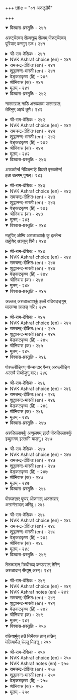 +++
title = "०१ अरुळुडैमै"

+++


<details open><summary>विश्वास-प्रस्तुतिः - २४१</summary>

अरुट्चॆल्वम् सॆल्वत्तुळ् सॆल्वम् पॊरुट्चॆल्वम्  
पूरियार् कण्णुम् उळ।      २४१
</details>

<details><summary>श्री-राम-देशिकः - २४१</summary>

दयारूपं धनं सर्वधनादुत्तम मुच्यते ।  
इतराणि धनानीह सन्ति नीचजनेष्वपि ॥ २४१॥
</details>

<details><summary>NVK Ashraf choice (en) - २४१</summary>

०२४१
The wealth of wealth is the wealth of grace.
Material wealth, even the mean possess. *
( Shuddhananda Bharatiar), (P.S. Sundaram)
</details>

<details><summary>रामचन्द्र-दीक्षितः (en) - २४१</summary>

241\. aruṭ celvam, celvattuḷ celvam; poruṭ celvam  
pūriyārkaṇṇum uḷa.

241\. The crown of wealth is one’s compassion; all other wealth is found even among meanest of men.  
</details>

<details><summary>शुद्धानन्द-भारती (en) - २४१</summary>

25\. அருளுடைமை - Compassion

1\. அருட்செல்வம் செல்வத்துள் செல்வம் பொருட்செல்வம்  
பூரியார் கண்ணும் உள  
The wealth of wealth is wealth of grace  
Earthly wealth e'en the basest has.        241  
</details>

<details><summary>वेङ्कटकृष्ण (हि) - २४१</summary>

241
सर्व धनों में श्रेष्ठ है, दयारूप संपत्ति ।  
नीच जनों के पास भी, है भौतिक संपत्ति ॥
</details>

<details><summary>श्रीनिवास (क) - २४१</summary>

241. करुणॆय सिरियु सिरियॊळगॆ सिरियॆनिसिकॊळ्ळुवुदु; हणवन्तिकॆय सिरियु कीळादवरल्लियू इरुवुदु.

</details>

<details><summary>मूलम् - २४१</summary>

अरुट्चॆल्वम् सॆल्वत्तुळ् सॆल्वम् पॊरुट्चॆल्वम्
पूरियार् कण्णुम् उळ। २४१
</details>

<details open><summary>विश्वास-प्रस्तुतिः - २४२</summary>

नल्लाऱ्ऱाळ् नाडि अरुळाळ्ग पल्लाऱ्ऱाल्  
तेरिनुम् अह्दे तुणै।      २४२
</details>

<details><summary>श्री-राम-देशिकः - २४२</summary>

सन्मार्गेण परामृश्य भवितव्यं दयावता ।  
सर्वशास्त्र परामर्शेदयैका साह्याकारिणी ॥ २४२॥
</details>

<details><summary>NVK Ashraf choice (en) - २४२</summary>

०२४२
Obtain grace by seeking the path of goodness.
That is the aid cited in all paths.
(N.V.K. Ashraf)
</details>

<details><summary>रामचन्द्र-दीक्षितः (en) - २४२</summary>

242\. nal āṟṟāṉ nāṭi aruḷ āḷka! pal āṟṟāṉ  
tēriṉum aḵtē tuṇai.

242\. Be compassionate; for compassion is the pivot of all tenets.  
</details>

<details><summary>शुद्धानन्द-भारती (en) - २४२</summary>

2\. நல்லாற்றால் நாடி அருளாள்க பல்லாற்றால்  
தேரினும் அஃதே துணை.  
Seek by sound ways good compassion;  
All faiths mark that for-salvation.        242  
</details>

<details><summary>वेङ्कटकृष्ण (हि) - २४२</summary>

242
सत्-पथ पर चल परख कर, दयाव्रती बन जाय ।  
धर्म-विवेचन सकल कर, पाया वही सहाय ॥
</details>

<details><summary>श्रीनिवास (क) - २४२</summary>

242. ऒळ्ळॆय मार्गदिन्द परिशीलिसि, करुणॆयिन्द बाळबेकु; हलवु मार्गगळिन्द (बेरॆ बेरॆ धर्मगळिन्द) विचार माडी
नोडिदरू करुणॆये बाळिगॆ आधार.

</details>

<details><summary>मूलम् - २४२</summary>

नल्लाऱ्ऱाळ् नाडि अरुळाळ्ग पल्लाऱ्ऱाल्
तेरिऩुम् अह्दे तुणै। २४२
</details>

<details open><summary>विश्वास-प्रस्तुतिः - २४३</summary>

अरुळ्सेर्न्द नॆञ्जिनार्क् किल्लै इरुळ्सेर्न्द  
इन्ना उलगम् पुगल्।      २४३
</details>

<details><summary>श्री-राम-देशिकः - २४३</summary>

अन्धकारमयं धोरं नरकं न भजन्ति ते ।  
ये वै दयाद्रहृदया वर्तन्ते सर्वजन्तुषु ॥ २४३॥
</details>

<details><summary>NVK Ashraf choice (en) - २४३</summary>

०२४३
Those who are kind-hearted enter not
Into the terrible world of darkness.
(N.V.K. Ashraf)
</details>

<details><summary>रामचन्द्र-दीक्षितः (en) - २४३</summary>

243\. aruḷ cērnta neñciṉārkku illai-iruḷ cērnta  
iṉṉā ulakam pukal.

243\. The compassionate know not hell.  
</details>

<details><summary>शुद्धानन्द-भारती (en) - २४३</summary>

3\. அருள்சேர்ந்த நெஞ்சினார்க் கில்லை இருள்சேர்ந்த  
இன்னா உலகம் புகல்.  
The hearts of mercy shall not go  
Into dark worlds of gruesome woe.        243  
</details>

<details><summary>वेङ्कटकृष्ण (हि) - २४३</summary>

243
अन्धकारमय नरक है, जहाँ न सुख लवलेश ।  
दयापूर्ण का तो वहाँ, होता नहीं प्रवेश ॥
</details>

<details><summary>श्रीनिवास (क) - २४३</summary>

243. करुणॆ तुम्बिद हृदयवुळ्ळवरिगॆ इरुळु तुम्बिद नरकद भयविल्ल.

</details>

<details><summary>मूलम् - २४३</summary>

अरुळ्सेर्न्द नॆञ्जिऩार्क् किल्लै इरुळ्सेर्न्द
इऩ्ऩा उलगम् पुगल्। २४३
</details>

<details open><summary>विश्वास-प्रस्तुतिः - २४४</summary>

मन्नुयिर् ओम्बि अरुळाळ्वार्क् कु इल्लॆन्ब  
तन्नुयिर् अञ्जुम् विनै।      २४४
</details>

<details><summary>श्री-राम-देशिकः - २४४</summary>

रक्षणात् सर्वजन्तूनां दयायाश्च प्रदर्शनात् ।  
नरो न लभते नूनं दुष्कर्म नरकप्रदम् ॥ २४४॥
</details>

<details><summary>NVK Ashraf choice (en) - २४४</summary>

०२४४
Those who protect other life with kindness
Need not fear for their own lives.
(N.V.K. Ashraf)
</details>

<details><summary>रामचन्द्र-दीक्षितः (en) - २४४</summary>

244\. 'maṉ uyir ōmpi, aruḷ āḷvāṟku il' eṉpa-  
‘taṉ uyir añcum viṉai'.

244\. Freedom from dread of sin is only for the compassionate that love all creation.  
</details>

<details><summary>शुद्धानन्द-भारती (en) - २४४</summary>

4\. மன்னுயிர் ஓம்பி அருளாள்வாற்கு இல்லென்ப  
தன்னுயிர் அஞ்சும் வினை.  
His soul is free from dread of sins  
Whose mercy serveth all beings.        244  
</details>

<details><summary>वेङ्कटकृष्ण (हि) - २४४</summary>

244
सब जीवों को पालते, दयाव्रती जो लोग ।  
प्राण-भयंकर पाप का, उन्हें न होगा योग ॥
</details>

<details><summary>श्रीनिवास (क) - २४४</summary>

244. लोकदल्लि जीविसुव प्राणिगळन्नु कापाडि करुणॆ तोरुववरिगॆ तम्म प्राणक्कञ्जबेकाद दुष्कर्मगळु
बाधिसुवुदिल्ल.

</details>

<details><summary>मूलम् - २४४</summary>

मऩ्ऩुयिर् ओम्बि अरुळाळ्वार्क् कु इल्लॆऩ्प
तऩ्ऩुयिर् अञ्जुम् विऩै। २४४
</details>

<details open><summary>विश्वास-प्रस्तुतिः - २४५</summary>

अल्लल् अरुळाळ्वार्क्कु इल्लै वळिवऴङ्गुम्  
मल्लन्मा ञालङ् गरि।      २४५
</details>

<details><summary>श्री-राम-देशिकः - २४५</summary>

दयार्द्रहृदयो भूत्वा दुःखं नाप्नोति भूतले ।  
निदर्शनं भवेदत्र लोकोऽयं प्राणिसङ्कुलः ॥ २४५॥
</details>

<details><summary>NVK Ashraf choice (en) - २४५</summary>

०२४५
This great earth and its biosphere declare
That sorrows are not for the merciful.
(N.V.K. Ashraf)
</details>

<details><summary>रामचन्द्र-दीक्षितः (en) - २४५</summary>

245\. allal, aruḷ āḷvārkku illai; vaḷi vaḻaṅkum  
mallal mā ñālam kari.

245\. The compassionate know not life’s agonies; verily the wind-blown earth is witness to it.  
</details>

<details><summary>शुद्धानन्द-भारती (en) - २४५</summary>

5\. அல்லல் அருளாள்வார்க்கு இல்லை வளிவழங்கும்  
மல்லல்மா ஞாலம் கரி  
The wide wind-fed world witness bears:  
Men of mercy meet not sorrows.        245  
</details>

<details><summary>वेङ्कटकृष्ण (हि) - २४५</summary>

245
दुःख- दर्द उनको नहीं, जो है दयानिधान ।  
पवन संचरित उर्वरा, महान भूमि प्रमाण ॥
</details>

<details><summary>श्रीनिवास (क) - २४५</summary>

245. करुणॆ तोरि बाळुववरिगॆ दुःख बाधिसुवुदिल्ल; गाळि बीसुत्त, सस्यसमृद्धवागिरुव, ई विस्तारवाद भूलोकवे
इदक्कॆ साक्षि.

</details>

<details><summary>मूलम् - २४५</summary>

अल्लल् अरुळाळ्वार्क्कु इल्लै वळिवऴङ्गुम्
मल्लऩ्मा ञालङ् गरि। २४५
</details>

<details open><summary>विश्वास-प्रस्तुतिः - २४६</summary>

पॊरुळ्नीङ्गिप् पॊच्चान्दार् ऎन्बर् अरुळ्नीङ्गि  
अल्लवै सॆय्दॊऴुगु वार्।      २४६
</details>

<details><summary>श्री-राम-देशिकः - २४६</summary>

जनाः प्राणिदयाहीनाः प्राणिनो हिंसयन्ति ये ।  
धर्मत्यागागतं जन्मदुःखं नाद्यापि तैः स्मृतम् ॥ २४६॥
</details>

<details><summary>NVK Ashraf choice (en) - २४६</summary>

०२४६
Those who do ill forsaking kindness, they say,
Must be oblivious of forsaking morality.
(P.S. Sundaram), (Satguru Subramuniyaswami)
</details>

<details><summary>रामचन्द्र-दीक्षितः (en) - २४६</summary>

246\. 'poruḷ nīṅkip poccāntār' eṉpar-'aruḷ nīṅki  
allavai ceytu oḻukuvār'.

246\. The cruel that delight in sin perhaps know not what awaits them.  
</details>

<details><summary>शुद्धानन्द-भारती (en) - २४६</summary>

6\. பொருள் நீங்கிப் பொச்சாந்தார் என்பர் அருள்நீங்கி  
அல்லவை செய்தொழுகு வார்  
Who grace forsake and graceless act  
The former loss and woes forget.        246  
</details>

<details><summary>वेङ्कटकृष्ण (हि) - २४६</summary>

246
जो निर्दय हैं पापरत, यों कहते धीमान ।  
तज कर वे पुरुषार्थ को, भूले दुःख महान ॥
</details>

<details><summary>श्रीनिवास (क) - २४६</summary>

246. (हिन्दिन जन्मदल्लि) सारवस्तुवाद धर्मवन्नु तोरॆदु बाळिन गुरियन्नु मरॆतवरे ई जन्मदल्लि करुणॆ तोरॆदु
दुष्कृत्यगळल्लि तॊडगुवरु ऎन्दु बल्लवरु हेळुत्तारॆ.

</details>

<details><summary>मूलम् - २४६</summary>

पॊरुळ्नीङ्गिप् पॊच्चान्दार् ऎऩ्पर् अरुळ्नीङ्गि
अल्लवै सॆय्दॊऴुगु वार्। २४६
</details>

<details open><summary>विश्वास-प्रस्तुतिः - २४७</summary>

अरुळिल्लार्क्कु अव्वुलगम् इल्लै पॊरुळिल्लार्क्कु  
इव्वुलगम् इल्लागि याङ्गु।      २४७
</details>

<details><summary>श्री-राम-देशिकः - २४७</summary>

वित्तहीनो न लभते इहलोके यथा सुखम् ।  
परलोके न लभते दयाशून्यः सुखं तथा ॥ २४७॥
</details>

<details><summary>NVK Ashraf choice (en) - २४७</summary>

०२४७
This world is not for the poor,
Nor the next for the unkind.
(P.S. Sundaram)
</details>

<details><summary>रामचन्द्र-दीक्षितः (en) - २४७</summary>

247\. aruḷ illārkku av ulakam illai-poruḷ illārkku  
iv ulakam illākiyāṅku.

247\. Heaven is not for the unfeeling; earth is not for the indigent.  
</details>

<details><summary>शुद्धानन्द-भारती (en) - २४७</summary>

7\. அருளில்லார்க்கு அவ்வுலகம் இல்லை பொருளில்லார்க்கு  
இவ்வுலகம் இல்லாகி யாங்கு.  
This world is not for weathless ones  
That world is not for graceless swines.        247  
</details>

<details><summary>वेङ्कटकृष्ण (हि) - २४७</summary>

247
प्राप्य नहीं धनरहित को, ज्यों इहलौकिक भोग ।  
प्राप्य नहीं परलोक का, दयारहित को योग ॥
</details>

<details><summary>श्रीनिवास (क) - २४७</summary>

247. हणविल्लदवरिगॆ ई लोकद सुखवु लभ्यवागदिरुवन्तॆ (प्राणिगळिल्ल) करुणॆ इल्लदवरिगॆ मेलु लोकद सुखवू
लभ्यवागुवुदिल्ल.

</details>

<details><summary>मूलम् - २४७</summary>

अरुळिल्लार्क्कु अव्वुलगम् इल्लै पॊरुळिल्लार्क्कु
इव्वुलगम् इल्लागि याङ्गु। २४७
</details>

<details open><summary>विश्वास-प्रस्तुतिः - २४८</summary>

पॊरुळऱ्ऱार् पूप्पर् ऒरुगाल् अरुळऱ्ऱार्  
अऱ्ऱार्मऱ्ऱादल् अरिदु।      २४८
</details>

<details><summary>श्री-राम-देशिकः - २४८</summary>

सत्कर्मणा दरिद्रोऽपि कदाचिद्धनिकः सुखी ।  
निर्दयस्य कुतः सौख्यं न कदापि स वर्धते ॥ २४८॥
</details>

<details><summary>NVK Ashraf choice (en) - २४८</summary>

०२४८
The poor may be rich one day,
But the graceless will always lack grace.
(P.S. Sundaram)
</details>

<details><summary>रामचन्द्र-दीक्षितः (en) - २४८</summary>

248\. poruḷ aṟṟār pūppar orukāl; aruḷ aṟṟār  
aṟṟār; maṟṟu ātal aritu.

248\. Fortune may smile on the ruined; the un feeling are the unredeemed.  
</details>

<details><summary>शुद्धानन्द-भारती (en) - २४८</summary>

8\. பொருளற்றார் பூப்பர் ஒருகால் அருளற்றார்  
அற்றார்மற் றாதல் அரிது.  
The wealthless may prosper one day;  
The graceless never bloom agay.        248  
</details>

<details><summary>वेङ्कटकृष्ण (हि) - २४८</summary>

248
निर्धन भी फूले-फले, स्यात् धनी बन जाय ।  
निर्दय है निर्धन सदा, काया पलट न जाय ॥
</details>

<details><summary>श्रीनिवास (क) - २४८</summary>

248. सिरि बत्तिदवरु ऎन्दादरॊम्मॆ मत्तॆ वृद्दि पडॆवरु, करुणॆ बत्तिदवरु मात्र बाळिन प्रयोजनदिन्द दूरवादवरे,
अवरु याव कालदल्लू कीर्तिवन्तरागुवुदु साध्यविल्ल.

</details>

<details><summary>मूलम् - २४८</summary>

पॊरुळऱ्ऱार् पूप्पर् ऒरुगाल् अरुळऱ्ऱार्
अऱ्ऱार्मऱ् ऱादल् अरिदु। २४८
</details>

<details open><summary>विश्वास-प्रस्तुतिः - २४९</summary>

तॆरुळादान् मॆय्प्पॊरुळ् कण्डऱ्ऱाल् तेरिन्  
अरुळादान् सॆय्युम् अऱम्।      २४९
</details>

<details><summary>श्री-राम-देशिकः - २४९</summary>

ज्ञानशून्यो यथा शास्त्रात्तत्त्वार्थे नैव विन्दति ।  
निर्दयः स्वकृताद्धर्मात्तथा न लभते फलम् ॥ २४९॥
</details>

<details><summary>NVK Ashraf choice (en) - २४९</summary>

०२४९
The good acts of the graceless, if examined,
Resemble the muddled head seeing Truth.
(N.V.K. Ashraf), (P.S. Sundaram)
</details>

<details><summary>NVK Ashraf notes (en) - २४९</summary>

२४९. A good explanatory translation is given by (Satguru Subramuniyaswami). "Practicing charity without compassion is as inconceivable as realizing Truth without clarity of mind".
</details>

<details><summary>रामचन्द्र-दीक्षितः (en) - २४९</summary>

249\. teruḷātāṉ meypporuḷ kaṇṭaṟṟāl-tēriṉ,  
aruḷātāṉ ceyyum aṟam.

249\. Behold the unfeeling seeking virtue; it is like ignorance seeing light.  
</details>

<details><summary>शुद्धानन्द-भारती (en) - २४९</summary>

9\. தெருளாதான் மெய்ப்பொருள் கண்டற்றால் தேரின்  
அருளாதான் செய்யும் அறம்  
Like Truth twisted by confused mind  
Wisdom is vain in hearts unkind.        249  
</details>

<details><summary>वेङ्कटकृष्ण (हि) - २४९</summary>

249
निर्दय-जन-कृत सुकृत पर, अगर विचारा जाय ।  
तत्व-दर्श ज्यों अज्ञ का, वह तो जाना जाय ॥
</details>

<details><summary>श्रीनिवास (क) - २४९</summary>

249. करुणॆ तोरदवनु आचरिसुव धर्मवन्नु परीक्षिसि नोडिदरॆ, अदु अरिविल्लद बुद्दिगेडियॊब्बनु सत्यद तिरुळन्नु
कण्डु ग्रहिसिदन्तॆ.

</details>

<details><summary>मूलम् - २४९</summary>

तॆरुळादाऩ् मॆय्प्पॊरुळ् कण्डऱ्ऱाल् तेरिऩ्
अरुळादाऩ् सॆय्युम् अऱम्। २४९
</details>

<details open><summary>विश्वास-प्रस्तुतिः - २५०</summary>

वलियार्मुन् तन्नै निनैक्क तान् तन्निन्  
मॆलियार्मेल् सॆल्लु मिडत्तु।      २५०
</details>

<details><summary>श्री-राम-देशिकः - २५०</summary>

यदा करुणया हीनो हिंसयेद्दुर्बलं तदा ।  
स्वस्माद्वलीयसामग्रे चिन्तयेत् स्वभयस्थितिम् ॥ २५०॥
</details>

<details><summary>NVK Ashraf choice (en) - २५०</summary>

०२५०
When you threaten one weaker than yourself,
Think of yourself before a bully.
(P.S. Sundaram)
</details>

<details><summary>NVK Ashraf notes (en) - २५०</summary>

२५०. Compare with ८९४ where Valluvar says “For the weak to challenge the mighty is to summon yama with the hand. ((P.S. Sundaram), (Satguru Subramuniyaswami))
</details>

<details><summary>रामचन्द्र-दीक्षितः (en) - २५०</summary>

250\. valiyār muṉ taṉṉai niṉaikka-tāṉ taṉṉiṉ  
meliyārmēl cellum iṭattu.

250\. Oppress not the weak; remember your fate in stronger hands.
</details>

<details><summary>शुद्धानन्द-भारती (en) - २५०</summary>

10\. வலியார்முன் தன்னை நினைக்கதான் தன்னின்  
மெலியார்மேல் செல்லும் இடத்து.  
Think how you feel before the strong  
When to the feeble you do wrong.        250  
</details>

<details><summary>वेङ्कटकृष्ण (हि) - २५०</summary>

250
रोब जमाते निबल पर, निर्दय करे विचार ।  
अपने से भी प्रभल के, सम्मुख खुद लाचार ॥
</details>

<details><summary>श्रीनिवास (क) - २५०</summary>

250. तनगिन्त बलहीनरादवरन्नु पीडिसलु मुन्दुवरियुवाग, तनगिन्त बलशालियादवर मुन्दॆ तन्नन्नु इरिसिकॊण्डु
नॆनॆदुकॊळ्ळबेकु.
</details>

<details><summary>मूलम् - २५०</summary>

वलियार्मुऩ् तऩ्ऩै निऩैक्क ताऩ् तऩ्ऩिऩ्
मॆलियार्मेल् सॆल्लु मिडत्तु। २५०
</details>

